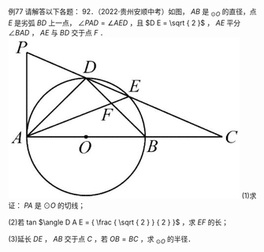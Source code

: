 例77 请解答以下各题： 92．（2022·贵州安顺中考）如图， $A B$ 是 $_ { \odot O }$ 的直径，点 $E$ 是劣弧 $B D$ 上一点， $\angle P A D = \angle A E D$ ，且 $D E = \sqrt { 2 }$ ， $A E$ 平分 $\angle B A D$ ， $A E$ 与 $B D$ 交于点 $F$ ．
![](<../../qs_image_DB/专题3-6__圆的综合（27类题型）（解析版）/f6bef6a1304f6f16b699edf114402e5d104edf4e31028db6ed0947c402ef67f5.jpg>)
(1)求证： $P A$ 是 $\odot O$ 的切线；

(2)若 tan $\angle D A E = { \frac { \sqrt { 2 } } { 2 } }$ ，求 $E F$ 的长；

(3)延长 $D E$ ， $A B$ 交于点 $C$ ，若 $O B = B C$ ，求 $_ { \odot O }$ 的半径．
